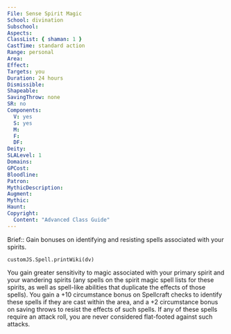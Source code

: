 ```yaml
---
File: Sense Spirit Magic
School: divination
Subschool: 
Aspects: 
ClassList: { shaman: 1 }
CastTime: standard action
Range: personal
Area: 
Effect: 
Targets: you
Duration: 24 hours
Dismissible: 
Shapeable: 
SavingThrow: none
SR: no
Components:
  V: yes
  S: yes
  M: 
  F: 
  DF: 
Deity: 
SLALevel: 1
Domains: 
GPCost: 
Bloodline: 
Patron: 
MythicDescription: 
Augment: 
Mythic: 
Haunt: 
Copyright:
  Content: "Advanced Class Guide"
---
```

Brief:: Gain bonuses on identifying and resisting spells associated with your spirits.

```dataviewjs
customJS.Spell.printWiki(dv)
```

You gain greater sensitivity to magic associated with your primary spirit and your wandering spirits (any spells on the spirit magic spell lists for these spirits, as well as spell-like abilities that duplicate the effects of those spells). You gain a +10 circumstance bonus on Spellcraft checks to identify these spells if they are cast within the area, and a +2 circumstance bonus on saving throws to resist the effects of such spells. If any of these spells require an attack roll, you are never considered flat-footed against such attacks.
